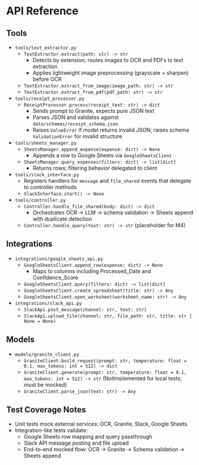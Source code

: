 # API Reference

## Tools
- `tools/text_extractor.py`
  - `TextExtractor.extract(path: str) -> str`
    - Detects by extension; routes images to OCR and PDFs to text extraction
    - Applies lightweight image preprocessing (grayscale + sharpen) before OCR
  - `TextExtractor.extract_from_image(image_path: str) -> str`
  - `TextExtractor.extract_from_pdf(pdf_path: str) -> str`
- `tools/receipt_processor.py`
  - `ReceiptProcessor.process(receipt_text: str) -> dict`
    - Sends prompt to Granite, expects pure JSON text
    - Parses JSON and validates against `data/schemas/receipt_schema.json`
    - Raises `ValueError` if model returns invalid JSON; raises schema `ValidationError` for invalid structure
- `tools/sheets_manager.py`
  - `SheetsManager.append_expense(expense: dict) -> None`
    - Appends a row to Google Sheets via `GoogleSheetsClient`
  - `SheetsManager.query_expenses(filters: dict) -> list[dict]`
    - Returns rows; filtering behavior delegated to client
- `tools/slack_interface.py`
  - Registers handlers for `message` and `file_shared` events that delegate to controller methods
  - `SlackInterface.start() -> None`
- `tools/controller.py`
  - `Controller.handle_file_shared(body: dict) -> dict`
    - Orchestrates OCR → LLM → schema validation → Sheets append with duplicate detection
  - `Controller.handle_query(text: str) -> str` (placeholder for M4)

## Integrations
- `integrations/google_sheets_api.py`
  - `GoogleSheetsClient.append_row(expense: dict) -> None`
    - Maps to columns including Processed_Date and Confidence_Score
  - `GoogleSheetsClient.query(filters: dict) -> list[dict]`
  - `GoogleSheetsClient.create_spreadsheet(title: str) -> Any`
  - `GoogleSheetsClient.open_worksheet(worksheet_name: str) -> Any`
- `integrations/slack_api.py`
  - `SlackApi.post_message(channel: str, text: str)`
  - `SlackApi.upload_file(channel: str, file_path: str, title: str | None = None)`

## Models
- `models/granite_client.py`
  - `GraniteClient.build_request(prompt: str, temperature: float = 0.1, max_tokens: int = 512) -> dict`
  - `GraniteClient.generate(prompt: str, temperature: float = 0.1, max_tokens: int = 512) -> str` (NotImplemented for local tests; must be mocked)
  - `GraniteClient.parse_json(text: str) -> Any`

## Test Coverage Notes
- Unit tests mock external services: OCR, Granite, Slack, Google Sheets
- Integration-like tests validate:
  - Google Sheets row mapping and query passthrough
  - Slack API message posting and file upload
  - End-to-end mocked flow: OCR -> Granite -> Schema validation -> Sheets append 